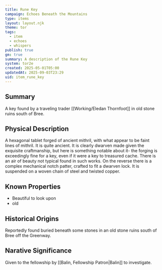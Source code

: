 ```yaml
---
title: Rune Key
campaign: Echoes Beneath the Mountains
type: items
layout: layout.njk
theme: tor
tags:
  - item
  - echoes
  - whispers
publish: true
gm: true
summary: A description of the Rune Key
system: tor2e
created: 2025-05-01T05:00
updatedAt: 2025-09-03T23:29
uid: item_rune_key
---
```


## Summary
A key found by a traveling trader [[Working/Eledan Thornfoot]] in old stone ruins south of Bree.

## Physical Description
A hexagonal tablet forged of ancient mithril, with what appear to be faint lines of mithril. It is quite ancient. It is clearly dwarven made given the exquisite craftmanship, but here is something notable about it- the forging is exceedingly fine for a key, even if it were a key to treasured cache. There is an air of beauty not typical found in such works.
On the reverse there is a complex mechanical notch patter, crafted to fit a dwarven lock. It is suspended on a woven chain of steel and twisted copper.

## Known Properties
- Beautiful to look upon
- old

## Historical Origins
Reportedly found buried beneath some stones in an old stone ruins south of Bree off the Greenway.

## Narative Significance
Given to the fellowship by [[Balin, Fellowship Patron|Balin]] to investigate.
